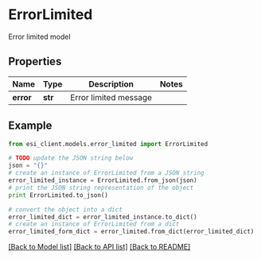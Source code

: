 # ErrorLimited

Error limited model

## Properties

Name | Type | Description | Notes
------------ | ------------- | ------------- | -------------
**error** | **str** | Error limited message | 

## Example

```python
from esi_client.models.error_limited import ErrorLimited

# TODO update the JSON string below
json = "{}"
# create an instance of ErrorLimited from a JSON string
error_limited_instance = ErrorLimited.from_json(json)
# print the JSON string representation of the object
print ErrorLimited.to_json()

# convert the object into a dict
error_limited_dict = error_limited_instance.to_dict()
# create an instance of ErrorLimited from a dict
error_limited_form_dict = error_limited.from_dict(error_limited_dict)
```
[[Back to Model list]](../README.md#documentation-for-models) [[Back to API list]](../README.md#documentation-for-api-endpoints) [[Back to README]](../README.md)


